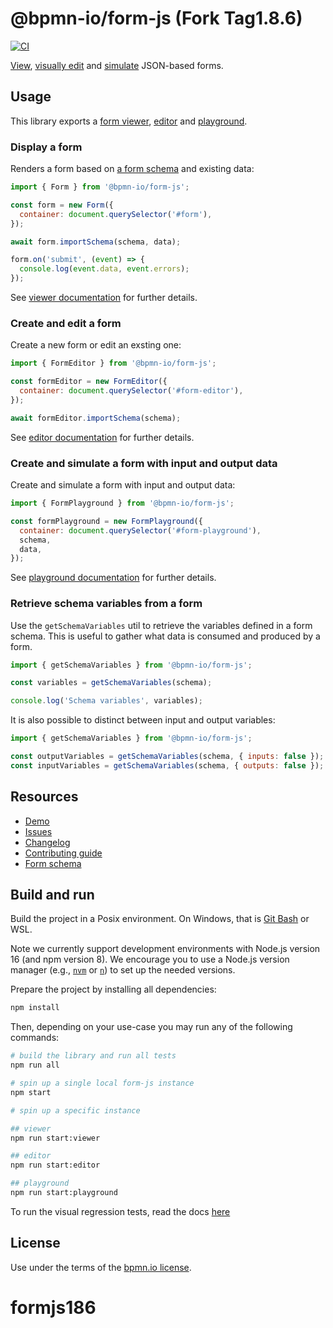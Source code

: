 # @bpmn-io/form-js (Fork Tag1.8.6)

[![CI](https://github.com/bpmn-io/form-js/workflows/CI/badge.svg)](https://github.com/bpmn-io/form-js/actions?query=workflow%3ACI)

[View](./packages/form-js-viewer), [visually edit](./packages/form-js-editor) and [simulate](./packages/form-js-playground/) JSON-based forms.

## Usage

This library exports a [form viewer](./packages/form-js-viewer), [editor](./packages/form-js-editor) and [playground](./packages/form-js-playground).

### Display a form <a id="viewer" />

Renders a form based on [a form schema](./docs/FORM_SCHEMA.md) and existing data:

```javascript
import { Form } from '@bpmn-io/form-js';

const form = new Form({
  container: document.querySelector('#form'),
});

await form.importSchema(schema, data);

form.on('submit', (event) => {
  console.log(event.data, event.errors);
});
```

See [viewer documentation](./packages/form-js-viewer) for further details.

### Create and edit a form <a id="builder" />

Create a new form or edit an exsting one:

```javascript
import { FormEditor } from '@bpmn-io/form-js';

const formEditor = new FormEditor({
  container: document.querySelector('#form-editor'),
});

await formEditor.importSchema(schema);
```

See [editor documentation](./packages/form-js-editor) for further details.

### Create and simulate a form with input and output data <a id="playground" />

Create and simulate a form with input and output data:

```javascript
import { FormPlayground } from '@bpmn-io/form-js';

const formPlayground = new FormPlayground({
  container: document.querySelector('#form-playground'),
  schema,
  data,
});
```

See [playground documentation](./packages/form-js-playground) for further details.

### Retrieve schema variables from a form

Use the `getSchemaVariables` util to retrieve the variables defined in a form schema. This is useful to gather what data is consumed and produced by a form.

```javascript
import { getSchemaVariables } from '@bpmn-io/form-js';

const variables = getSchemaVariables(schema);

console.log('Schema variables', variables);
```

It is also possible to distinct between input and output variables:

```javascript
import { getSchemaVariables } from '@bpmn-io/form-js';

const outputVariables = getSchemaVariables(schema, { inputs: false });
const inputVariables = getSchemaVariables(schema, { outputs: false });
```

## Resources

- [Demo](https://demo.bpmn.io/form)
- [Issues](https://github.com/bpmn-io/form-js/issues)
- [Changelog](./packages/form-js/CHANGELOG.md)
- [Contributing guide](https://github.com/bpmn-io/.github/blob/master/.github/CONTRIBUTING.md#create-a-pull-request)
- [Form schema](./docs/FORM_SCHEMA.md)

## Build and run

Build the project in a Posix environment. On Windows, that is [Git Bash](https://gitforwindows.org/) or WSL.

Note we currently support development environments with Node.js version 16 (and npm version 8). We encourage you to use a Node.js version manager (e.g., [`nvm`](https://github.com/nvm-sh/nvm) or [`n`](https://github.com/tj/n)) to set up the needed versions.

Prepare the project by installing all dependencies:

```sh
npm install
```

Then, depending on your use-case you may run any of the following commands:

```sh
# build the library and run all tests
npm run all

# spin up a single local form-js instance
npm start

# spin up a specific instance

## viewer
npm run start:viewer

## editor
npm run start:editor

## playground
npm run start:playground
```

To run the visual regression tests, read the docs [here](./e2e/README.md)

## License

Use under the terms of the [bpmn.io license](http://bpmn.io/license).
# formjs186
